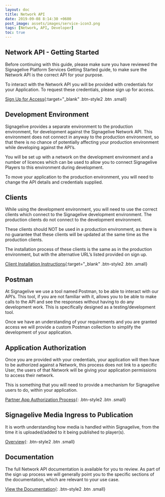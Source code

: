 ```yaml
---
layout: doc
title: Network API
date: 2019-09-08 8:14:30 +0600
post_image: assets/images/service-icon3.png
tags: [Network, API, Developer]
toc: true
---
```

## Network API - Getting Started

Before continuing with this guide, please make sure you have reviewed the Signagelive Platform Services Getting Started guide, to make sure the Network API is the correct API for your purpose.

To interact with the Network API you will be provided with credentials for your Application. To request these credentials, please sign up for access.

[Sign Up for Access](https://docs.google.com/forms/d/e/1FAIpQLScbomALViAsRf3gT562utIXbcLWP17JcLYaJhhnvDQLvrQOCQ/viewform){:target="_blank" .btn-style2 .btn .small}

## Development Environment

Signagelive provides a separate environment to the production environment, for development against the Signagelive Network API. This environment does not connect in anyway to the production environment, so that there is no chance of potentially affecting your production environment while developing against the API’s.

You will be set up with a network on the development environment and a number of licences which can be used to allow you to connect Signagelive Players to this environment during development.

To move your application to the production environment, you will need to change the API details and credentials supplied.

## Clients

While using the development environment, you will need to use the correct clients which connect to the Signagelive development environment. The production clients do not connect to the development environment.

These clients should NOT be used in a production environment, as there is no guarantee that these clients will be updated at the same time as the production clients.

The installation process of these clients is the same as in the production environment, but with the alternative URL’s listed provided on sign up.

[Client Installation Instructions](https://support.signagelive.com/hc/en-us/articles/115000111391){:target="_blank" .btn-style2 .btn .small}

## Postman

At Signagelive we use a tool named Postman, to be able to interact with our API’s. This tool, if you are not familiar with it, allows you to be able to make calls to the API and see the responses without having to do any development work. This is specifically designed as a testing/development tool.

Once we have an understanding of your requirements and you are granted access we will provide a custom Postman collection to simplify the development of your application.

## Application Authorization

Once you are provided with your credentials, your application will then have to be authorized against a Network, this process does not link to a specific User, the users of that Network will be giving your application permissions to access their network.

This is something that you will need to provide a mechanism for Signagelive users to do, within your application.

[Partner App Authorization Process](/api/partner-app-authorization){: .btn-style2 .btn .small}

## Signagelive Media Ingress to Publication

It is worth understanding how media is handled within Signagelive, from the time it is uploaded/added to it being published to player(s).

[Overview](/api/media-ingress){: .btn-style2 .btn .small}

## Documentation

The full Network API documentation is available for you to review. As part of the sign up process we will generally point you to the specific sections of the documentation, which are relevant to your use case.

[View the Documentation](/api/network-api){: .btn-style2 .btn .small}